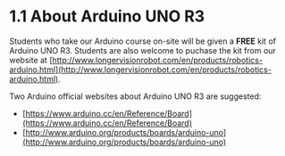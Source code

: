 # 1.1 About Arduino UNO R3

Students who take our Arduino course on-site will be given a **FREE** kit of Arduino UNO R3. Students are also welcome to puchase the kit from our website at [http://www.longervisionrobot.com/en/products/robotics-arduino.html](http://www.longervisionrobot.com/en/products/robotics-arduino.html). 

Two Arduino official websites about Arduino UNO R3 are suggested: 
* [https://www.arduino.cc/en/Reference/Board](https://www.arduino.cc/en/Reference/Board)
* [http://www.arduino.org/products/boards/arduino-uno](http://www.arduino.org/products/boards/arduino-uno)